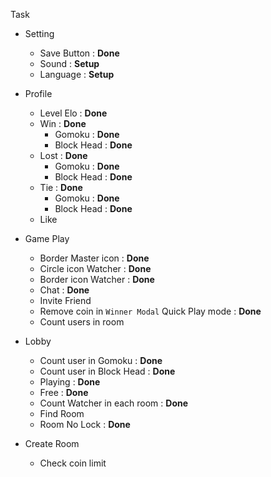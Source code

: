 Task

- Setting

  - Save Button : **Done**
  - Sound : **Setup**
  - Language : **Setup**

- Profile

  - Level Elo : **Done**
  - Win : **Done**
    - Gomoku : **Done**
    - Block Head : **Done**
  - Lost : **Done**
    - Gomoku : **Done**
    - Block Head : **Done**
  - Tie : **Done**
    - Gomoku : **Done**
    - Block Head : **Done**
  - Like

- Game Play

  - Border Master icon : **Done**
  - Circle icon Watcher : **Done**
  - Border icon Watcher : **Done**
  - Chat : **Done**
  - Invite Friend
  - Remove coin in `Winner Modal` Quick Play mode : **Done**
  - Count users in room

- Lobby

  - Count user in Gomoku : **Done**
  - Count user in Block Head : **Done**
  - Playing : **Done**
  - Free : **Done**
  - Count Watcher in each room : **Done**
  - Find Room
  - Room No Lock : **Done**

- Create Room

  - Check coin limit
